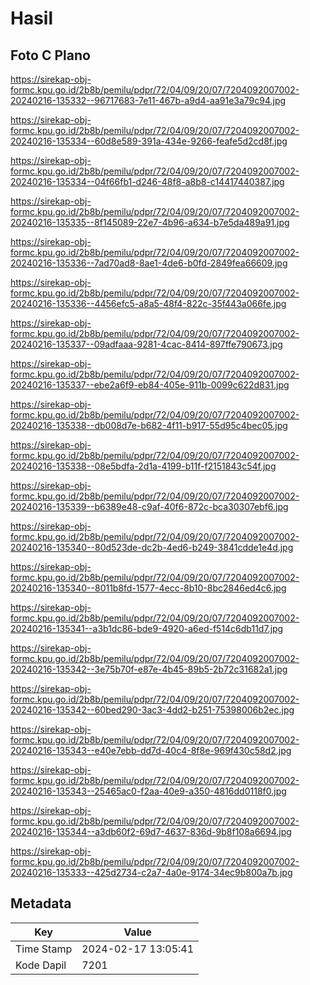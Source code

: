 # Hasil

## Foto C Plano

https://sirekap-obj-formc.kpu.go.id/2b8b/pemilu/pdpr/72/04/09/20/07/7204092007002-20240216-135332--96717683-7e11-467b-a9d4-aa91e3a79c94.jpg

https://sirekap-obj-formc.kpu.go.id/2b8b/pemilu/pdpr/72/04/09/20/07/7204092007002-20240216-135334--60d8e589-391a-434e-9266-feafe5d2cd8f.jpg

https://sirekap-obj-formc.kpu.go.id/2b8b/pemilu/pdpr/72/04/09/20/07/7204092007002-20240216-135334--04f66fb1-d246-48f8-a8b8-c14417440387.jpg

https://sirekap-obj-formc.kpu.go.id/2b8b/pemilu/pdpr/72/04/09/20/07/7204092007002-20240216-135335--8f145089-22e7-4b96-a634-b7e5da489a91.jpg

https://sirekap-obj-formc.kpu.go.id/2b8b/pemilu/pdpr/72/04/09/20/07/7204092007002-20240216-135336--7ad70ad8-8ae1-4de6-b0fd-2849fea66609.jpg

https://sirekap-obj-formc.kpu.go.id/2b8b/pemilu/pdpr/72/04/09/20/07/7204092007002-20240216-135336--4456efc5-a8a5-48f4-822c-35f443a066fe.jpg

https://sirekap-obj-formc.kpu.go.id/2b8b/pemilu/pdpr/72/04/09/20/07/7204092007002-20240216-135337--09adfaaa-9281-4cac-8414-897ffe790673.jpg

https://sirekap-obj-formc.kpu.go.id/2b8b/pemilu/pdpr/72/04/09/20/07/7204092007002-20240216-135337--ebe2a6f9-eb84-405e-911b-0099c622d831.jpg

https://sirekap-obj-formc.kpu.go.id/2b8b/pemilu/pdpr/72/04/09/20/07/7204092007002-20240216-135338--db008d7e-b682-4f11-b917-55d95c4bec05.jpg

https://sirekap-obj-formc.kpu.go.id/2b8b/pemilu/pdpr/72/04/09/20/07/7204092007002-20240216-135338--08e5bdfa-2d1a-4199-b11f-f2151843c54f.jpg

https://sirekap-obj-formc.kpu.go.id/2b8b/pemilu/pdpr/72/04/09/20/07/7204092007002-20240216-135339--b6389e48-c9af-40f6-872c-bca30307ebf6.jpg

https://sirekap-obj-formc.kpu.go.id/2b8b/pemilu/pdpr/72/04/09/20/07/7204092007002-20240216-135340--80d523de-dc2b-4ed6-b249-3841cdde1e4d.jpg

https://sirekap-obj-formc.kpu.go.id/2b8b/pemilu/pdpr/72/04/09/20/07/7204092007002-20240216-135340--8011b8fd-1577-4ecc-8b10-8bc2846ed4c6.jpg

https://sirekap-obj-formc.kpu.go.id/2b8b/pemilu/pdpr/72/04/09/20/07/7204092007002-20240216-135341--a3b1dc86-bde9-4920-a6ed-f514c6db11d7.jpg

https://sirekap-obj-formc.kpu.go.id/2b8b/pemilu/pdpr/72/04/09/20/07/7204092007002-20240216-135342--3e75b70f-e87e-4b45-89b5-2b72c31682a1.jpg

https://sirekap-obj-formc.kpu.go.id/2b8b/pemilu/pdpr/72/04/09/20/07/7204092007002-20240216-135342--60bed290-3ac3-4dd2-b251-75398006b2ec.jpg

https://sirekap-obj-formc.kpu.go.id/2b8b/pemilu/pdpr/72/04/09/20/07/7204092007002-20240216-135343--e40e7ebb-dd7d-40c4-8f8e-969f430c58d2.jpg

https://sirekap-obj-formc.kpu.go.id/2b8b/pemilu/pdpr/72/04/09/20/07/7204092007002-20240216-135343--25465ac0-f2aa-40e9-a350-4816dd0118f0.jpg

https://sirekap-obj-formc.kpu.go.id/2b8b/pemilu/pdpr/72/04/09/20/07/7204092007002-20240216-135344--a3db60f2-69d7-4637-836d-9b8f108a6694.jpg

https://sirekap-obj-formc.kpu.go.id/2b8b/pemilu/pdpr/72/04/09/20/07/7204092007002-20240216-135333--425d2734-c2a7-4a0e-9174-34ec9b800a7b.jpg


## Metadata

| Key        | Value               |
| ---------- | ------------------- |
| Time Stamp | 2024-02-17 13:05:41 |
| Kode Dapil | 7201                |



